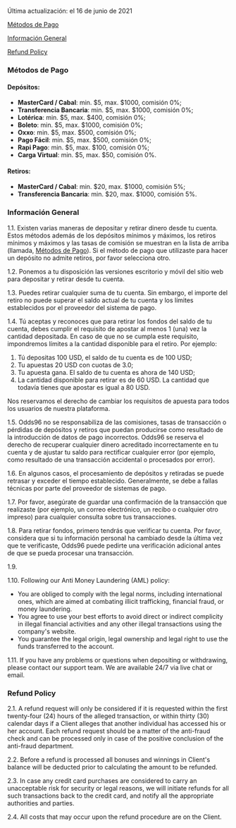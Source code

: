 <Version>Última actualización: el 16 de junio de 2021</Version>

[Métodos de Pago](#métodos-de-pago)

[Información General](#información-general)

[Refund Policy](#refund-policy)

### Métodos de Pago

#### Depósitos:

- **MasterCard / Cabal**: min. $5, max. $1000, comisión 0%;
- **Transferencia Bancaria**: min. $5, max. $1000, comisión 0%;
- **Lotérica**: min. $5, max. $400, comisión 0%;
- **Boleto**: min. $5, max. $1000, comisión 0%;
- **Oxxo**: min. $5, max. $500, comisión 0%;
- **Pago Fácil**: min. $5, max. $500, comisión 0%;
- **Rapi Pago**: min. $5, max. $100, comisión 0%;
- **Carga Virtual**: min. $5, max. $50, comisión 0%.

#### Retiros:

- **MasterCard / Cabal**: min. $20, max. $1000, comisión 5%;
- **Transferencia Bancaria**: min. $20, max. $1000, comisión 5%.

### Información General

1.1. Existen varias maneras de depositar y retirar dinero desde tu cuenta. Estos métodos además de los depósitos mínimos y máximos, los retiros mínimos y máximos y las tasas de comisión se muestran en la lista de arriba (llamada, [Métodos de Pago](#métodos-de-pago)). Si el método de pago que utilizaste para hacer un depósito no admite retiros, por favor selecciona otro.

1.2. Ponemos a tu disposición las versiones escritorio y móvil del sitio web para depositar y retirar desde tu cuenta.

1.3. Puedes retirar cualquier suma de tu cuenta. Sin embargo, el importe del retiro no puede superar el saldo actual de tu cuenta y los límites establecidos por el proveedor del sistema de pago.

1.4. Tú aceptas y reconoces que para retirar los fondos del saldo de tu cuenta, debes cumplir el requisito de apostar al menos 1 (una) vez la cantidad depositada. 
En caso de que no se cumpla este requisito, impondremos límites a la cantidad disponible para el retiro. Por ejemplo:

1. Tú depositas 100 USD, el saldo de tu cuenta es de 100 USD;
2. Tu apuestas 20 USD con cuotas de 3.0;
3. Tu apuesta gana. El saldo de tu cuenta es ahora de 140 USD;
4. La cantidad disponible para retirar es de 60 USD. La cantidad que todavía tienes que apostar es igual a 80 USD.

Nos reservamos el derecho de cambiar los requisitos de apuesta para todos los usuarios de nuestra plataforma.

1.5. Odds96 no se responsabiliza de las comisiones, tasas de transacción o pérdidas de depósitos y retiros que puedan producirse como resultado de la introducción de datos de pago incorrectos. Odds96 se reserva el derecho de recuperar cualquier dinero acreditado incorrectamente en tu cuenta y de ajustar tu saldo para rectificar cualquier error (por ejemplo, como resultado de una transacción accidental o procesados por error).

1.6. En algunos casos, el procesamiento de depósitos y retiradas se puede retrasar y exceder el tiempo establecido. Generalmente, se debe a fallas técnicas por parte del proveedor de sistemas de pago.

1.7. Por favor, asegúrate de guardar una confirmación de la transacción que realizaste (por ejemplo, un correo electrónico, un recibo o cualquier otro impreso) para cualquier consulta sobre tus transacciones.

1.8. Para retirar fondos, primero tendrás que verificar tu cuenta. Por favor, considera que si tu información personal ha cambiado desde la última vez que te verificaste, Odds96 puede pedirte una verificación adicional antes de que se pueda procesar una transacción.

1.9. 

1.10. Following our Anti Money Laundering (AML) policy:

- You are obliged to comply with the legal norms, including international ones, which are aimed at combating illicit trafficking, financial fraud, or money laundering.
- You agree to use your best efforts to avoid direct or indirect complicity in illegal financial activities and any other illegal transactions using the company's website.
- You guarantee the legal origin, legal ownership and legal right to use the funds transferred to the account.

1.11. If you have any problems or questions when depositing or withdrawing, please contact our support team. We are available 24/7 via live chat or email.

### Refund Policy

2.1. A refund request will only be considered if it is requested within the first twenty-four (24) hours of the alleged transaction, or within thirty (30) calendar days if a Client alleges that another individual has accessed his or her account. Each refund request should be a matter of the anti-fraud check and can be processed only in case of the positive conclusion of the anti-fraud department.

2.2. Before a refund is processed all bonuses and winnings in Client's balance will be deducted prior to calculating the amount to be refunded.

2.3. In case any сredit сard purchases are considered to carry an unacceptable risk for security or legal reasons, we will initiate refunds for all such transactions back to the сredit сard, and notify all the appropriate authorities and parties.

2.4. All costs that may occur upon the refund procedure are on the Client.
<!--stackedit_data:
eyJoaXN0b3J5IjpbLTE4NDI3NjE2NDNdfQ==
-->